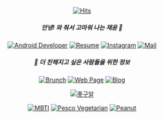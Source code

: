 <div align=center>
  
[![Hits](https://hits.seeyoufarm.com/api/count/incr/badge.svg?url=https%3A%2F%2Fgithub.com%2Fchaeniiz&count_bg=%233183A6&title_bg=%23A7CBDD&icon=&icon_color=%23E7E7E7&title=hits&edge_flat=false)](https://github.com/chaeniiz)
  
##### 안녕! 와 줘서 고마워 나는 채윤 🌊
  
  [![Android Developer](https://img.shields.io/badge/-Android%20Developer-3DDC84?style=flat-square&logo=Android&logoColor=white)](https://www.linkedin.com/in/채윤-송-335a84194/) [![Resume](https://img.shields.io/badge/-Resume-191970?style=flat-square)](https://chaeniiz.com/about/) [![Instagram](https://img.shields.io/badge/Instagram-E4405F?style=flat-square&logo=instagram&logoColor=white&link=https://www.instagram.com/chaeniiz)](https://www.instagram.com/chaeniiz) [![Mail](https://img.shields.io/badge/-Mail-FFCD00?&logo=kakao&logoColor=white&style=flat-square&link=mailto:chaeniiz@kakao.com)](mailto:chaeniiz@kakao.com)

  ##### 🌊 더 친해지고 싶은 사람들을 위한 정보

 [![Brunch](https://img.shields.io/badge/-Brunch-e4e4e4?style=flat-square)](https://brunch.co.kr/@chaeniiz) [![Web Page](https://img.shields.io/badge/-Web%20Page-3d6112?style=flat-square)](https://chaeniiz.com) [![Blog](https://img.shields.io/badge/-Blog-B8860B?style=flat-square)](https://blog.naver.com/chaeniiz)
  
  [![좋구알](http://img.shields.io/badge/-🎧%20플레이리스트%20채널%20운영%20중%20(구독plz)-84dcd5?style=flat-square)](https://www.youtube.com/channel/UCgatkeA0OvqneA81YmUEsIg)
  
[![MBTI](http://img.shields.io/badge/-🥰%20ENFJ-e0faf3?style=flat-square)](https://www.16personalities.com/ko/성격유형-enfj) [![Pesco Vegetarian](http://img.shields.io/badge/-🌱%20Pesco%20Vegetarian-eeffdc?style=flat-square)](https://namu.wiki/w/%EC%B1%84%EC%8B%9D%EC%A3%BC%EC%9D%98#s-2.1.3) [![Peanut](http://img.shields.io/badge/-🥜%20땅콩이%20반려%20중-614212?style=flat-square)](https://user-images.githubusercontent.com/20873613/132737493-bf7b8cd5-a0d9-46ea-ba35-c41d3d8eadf3.gif)

</div>

